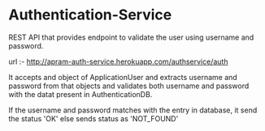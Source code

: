 # Authentication-Service
REST API that provides endpoint to validate the user using username and password.

url :- http://apram-auth-service.herokuapp.com/authservice/auth

It accepts and object of ApplicationUser and extracts username and password from that objects and validates both username and password with the datat present in AuthenticationDB.

If the username and password matches with the entry in database, it send the status 'OK' else sends status as 'NOT_FOUND'

